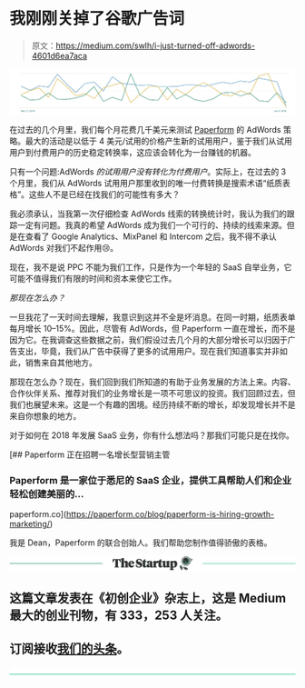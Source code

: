 # 我刚刚关掉了谷歌广告词

> 原文：<https://medium.com/swlh/i-just-turned-off-adwords-4601d6ea7aca>

![](img/e5929939fc6a7d0904b812425aaaee9e.png)

在过去的几个月里，我们每个月花费几千美元来测试 [Paperform](https://paperform.co/?utm_source=medium&utm_medium=email&utm_campaign=adwords-article&utm_content=intro) 的 AdWords 策略。最大的活动是以低于 4 美元/试用的价格产生新的试用用户，鉴于我们从试用用户到付费用户的历史稳定转换率，这应该会转化为一台赚钱的机器。

只有一个问题:AdWords *的试用用户没有转化为付费用户*。实际上，在过去的 3 个月里，我们从 AdWords 试用用户那里收到的唯一付费转换是搜索术语“纸质表格”。这些人不是已经在找我们的可能性有多大？

我必须承认，当我第一次仔细检查 AdWords 线索的转换统计时，我认为我们的跟踪一定有问题。我真的希望 AdWords 成为我们一个可行的、持续的线索来源。但是在查看了 Google Analytics、MixPanel 和 Intercom 之后，我不得不承认 AdWords 对我们不起作用😢。

现在，我不是说 PPC 不能为我们工作，只是作为一个年轻的 SaaS 自举业务，它可能不值得我们有限的时间和资本来使它工作。

*那现在怎么办？*

一旦我花了一天时间去理解，我意识到这并不全是坏消息。在同一时期，纸质表单每月增长 10–15%。因此，尽管有 AdWords，但 Paperform 一直在增长，而不是因为它。在我调查这些数据之前，我们假设过去几个月的大部分增长可以归因于广告支出，毕竟，我们从广告中获得了更多的试用用户。现在我们知道事实并非如此，销售来自其他地方。

那现在怎么办？现在，我们回到我们所知道的有助于业务发展的方法上来。内容、合作伙伴关系、推荐对我们的业务增长是一项不可思议的投资。我们回顾过去，但我们也展望未来。这是一个有趣的困境。经历持续不断的增长，却发现增长并不是来自你想象的地方。

对于如何在 2018 年发展 SaaS 业务，你有什么想法吗？那我们可能只是在找你。

[](https://paperform.co/blog/paperform-is-hiring-growth-marketing/) [## Paperform 正在招聘一名增长型营销主管

### Paperform 是一家位于悉尼的 SaaS 企业，提供工具帮助人们和企业轻松创建美丽的…

paperform.co](https://paperform.co/blog/paperform-is-hiring-growth-marketing/) 

我是 Dean，Paperform 的联合创始人。我们帮助您制作值得骄傲的表格。

[![](img/308a8d84fb9b2fab43d66c117fcc4bb4.png)](https://medium.com/swlh)

## 这篇文章发表在《初创企业》杂志上，这是 Medium 最大的创业刊物，有 333，253 人关注。

## 订阅接收[我们的头条](http://growthsupply.com/the-startup-newsletter/)。

[![](img/b0164736ea17a63403e660de5dedf91a.png)](https://medium.com/swlh)